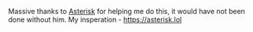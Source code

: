 Massive thanks to [Asterisk](https://github.com/Ast3risk-ops) for helping me do this, it would have not been done without him. My insperation - https://asterisk.lol
